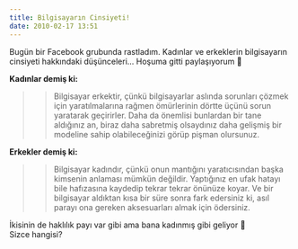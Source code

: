 ```yaml
---
title: Bilgisayarın Cinsiyeti!
date: 2010-02-17 13:51
---
```


Bugün bir Facebook grubunda rastladım. Kadınlar ve erkeklerin bilgisayarın cinsiyeti hakkındaki düşünceleri... Hoşuma gitti paylaşıyorum 🙂

<!--more-->
**Kadınlar demiş ki:**
>>Bilgisayar erkektir, çünkü bilgisayarlar aslında sorunları çözmek için yaratılmalarına rağmen ömürlerinin dörtte üçünü sorun yaratarak geçirirler. Daha da önemlisi bunlardan bir tane aldığınız an, biraz daha sabretmiş olsaydınız daha gelişmiş bir modeline sahip olabileceğinizi görüp pişman olursunuz.

**Erkekler demiş ki:**
>>Bilgisayar kadındır, çünkü onun mantığını yaratıcısından başka kimsenin anlaması mümkün değildir. Yaptığınız en ufak hatayı bile hafızasına kaydedip tekrar tekrar önünüze koyar. Ve bir bilgisayar aldıktan kısa bir süre sonra fark edersiniz ki, asıl parayı ona gereken aksesuarları almak için ödersiniz.

İkisinin de haklılık payı var gibi ama bana kadınmış gibi geliyor 🙂  
Sizce hangisi?
